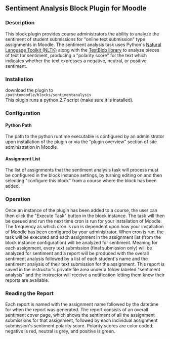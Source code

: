 ## Sentiment Analysis Block Plugin for Moodle

### Description
This block plugin provides course administrators the ability to analyze the sentiment of student submissions for "online text submission" 
type assignments in Moodle.  The sentiment analysis task uses Python's [Natural Language Toolkit (NLTK)](https://www.nltk.org/) along with 
the [TextBlob library](https://textblob.readthedocs.io/en/dev/) to analyze pieces of text for sentiment, producing a "polarity score" for 
the text which indicates whether the text expresses a negative, neutral, or positive sentiment.  
### Installation
download the plugin to<br>
`/pathtomoodle/blocks/sentimentanalysis`<br>
This plugin runs a python 2.7 script (make sure it is installed). <br>

### Configuration
#### Python Path
The path to the python runtime executable is configured by an administrator upon installation of the plugin or via the "plugin overview" section of site administration in Moodle.
#### Assignment List
The list of assignments that the sentiment analysis task will process must be configured in the block instance settings, by turning  editing on and then selecting "configure this block" from a course where the block has been added.  
### Operation
Once an instance of the plugin has been added to a course, the user can then click the "Execute Task" button in the block instance.  The task will then be queued and run the next time cron is run for your installation of Moodle.  The frequency as which cron is run is dependent upon how your installation of Moodle has been configured by your administrator.  When cron is run, the task will be executed and each assignment in the assignment list (from the block instance configuration) will be analyzed for sentiment.  Meaning for each assignment, every text submission (final submission only) will be analyzed for sentiment and a report will be produced with the overall sentiment analysis followed by a list of each student's name and the sentiment analysis of their text submission for the assignment.  This report is saved in the instructor's private file area under a folder labeled "sentiment analysis" and the instructor will receive a notification letting them know their reports are available.  
### Reading the Report
Each report is named with the assignment name followed by the datetime for when the report was generated.  The report consists of an overall sentiment cover page, which shows the sentiment of all the assignment submissions for that assignment, followed by each individual assignment submission's sentiment polarity score.  Polarity scores are color coded: negative is red, neutral is grey, and positive is green.
